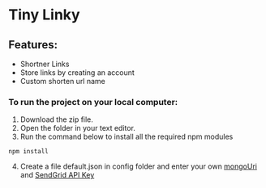 # Tiny Linky
## Features:
- Shortner Links
- Store links by creating an account
- Custom shorten url name

### To run the project on your local computer:
1. Download the zip file.
2. Open the folder in your text editor.
3. Run the command below to install all the required npm modules
```
npm install

```
4. Create a file default.json in config folder and enter your own [mongoUri](https://bit.ly/3hXsLNa) and [SendGrid API Key](https://docs.sendgrid.com/)

